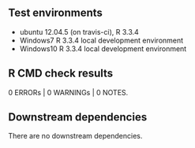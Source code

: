 ## Test environments
* ubuntu 12.04.5 (on travis-ci), R 3.3.4
* Windows7  R 3.3.4 local development environment
* Windows10 R 3.3.4 local development environment

## R CMD check results

0 ERRORs | 0 WARNINGs | 0 NOTES. 

## Downstream dependencies

There are no downstream dependencies.
